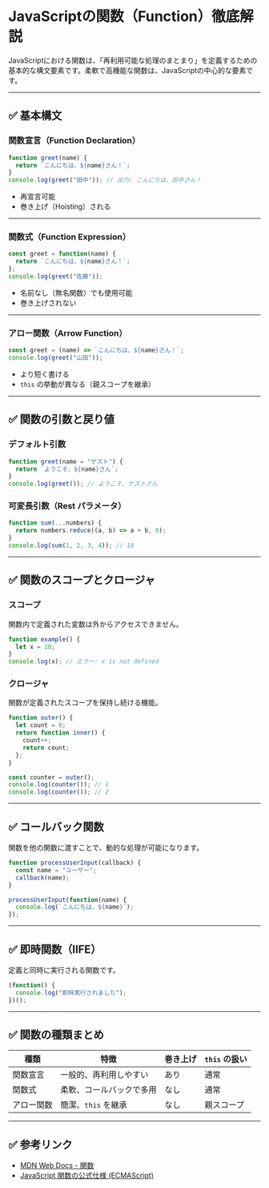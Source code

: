 
# JavaScriptの関数（Function）徹底解説

JavaScriptにおける関数は、「再利用可能な処理のまとまり」を定義するための基本的な構文要素です。柔軟で高機能な関数は、JavaScriptの中心的な要素です。

---

## ✅ 基本構文

###  関数宣言（Function Declaration）

```javascript
function greet(name) {
  return `こんにちは、${name}さん！`;
}
console.log(greet("田中")); // 出力: こんにちは、田中さん！
```

- 再宣言可能
- 巻き上げ（Hoisting）される

---

###  関数式（Function Expression）

```javascript
const greet = function(name) {
  return `こんにちは、${name}さん！`;
};
console.log(greet("佐藤"));
```

- 名前なし（無名関数）でも使用可能
- 巻き上げされない

---

###  アロー関数（Arrow Function）

```javascript
const greet = (name) => `こんにちは、${name}さん！`;
console.log(greet("山田"));
```

- より短く書ける
- `this` の挙動が異なる（親スコープを継承）

---

## ✅ 関数の引数と戻り値

###  デフォルト引数

```javascript
function greet(name = "ゲスト") {
  return `ようこそ、${name}さん`;
}
console.log(greet()); // ようこそ、ゲストさん
```

###  可変長引数（Rest パラメータ）

```javascript
function sum(...numbers) {
  return numbers.reduce((a, b) => a + b, 0);
}
console.log(sum(1, 2, 3, 4)); // 10
```

---

## ✅ 関数のスコープとクロージャ

###  スコープ

関数内で定義された変数は外からアクセスできません。

```javascript
function example() {
  let x = 10;
}
console.log(x); // エラー: x is not defined
```

###  クロージャ

関数が定義されたスコープを保持し続ける機能。

```javascript
function outer() {
  let count = 0;
  return function inner() {
    count++;
    return count;
  };
}

const counter = outer();
console.log(counter()); // 1
console.log(counter()); // 2
```

---

## ✅ コールバック関数

関数を他の関数に渡すことで、動的な処理が可能になります。

```javascript
function processUserInput(callback) {
  const name = "ユーザー";
  callback(name);
}

processUserInput(function(name) {
  console.log(`こんにちは、${name}`);
});
```

---

## ✅ 即時関数（IIFE）

定義と同時に実行される関数です。

```javascript
(function() {
  console.log("即時実行されました");
})();
```

---

## ✅ 関数の種類まとめ

| 種類         | 特徴                          | 巻き上げ | `this` の扱い |
|--------------|-------------------------------|----------|----------------|
| 関数宣言     | 一般的、再利用しやすい        | あり     | 通常           |
| 関数式       | 柔軟、コールバックで多用       | なし     | 通常           |
| アロー関数   | 簡潔、`this` を継承            | なし     | 親スコープ     |

---

## ✅ 参考リンク

- [MDN Web Docs - 関数](https://developer.mozilla.org/ja/docs/Web/JavaScript/Guide/Functions)
- [JavaScript 関数の公式仕様 (ECMAScript)](https://tc39.es/ecma262/#sec-function-definitions)
